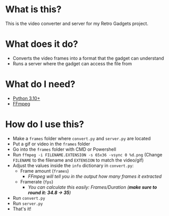 # What is this?
This is the video converter and server for my Retro Gadgets project.

# What does it do?
- Converts the video frames into a format that the gadget can understand
- Runs a server where the gadget can access the file from

# What do I need?
- [Python 3.10+](https://www.python.org/)
- [FFmpeg](https://ffmpeg.org/)
  
# How do I use this?
- Make a `frames` folder where `convert.py` and `server.py` are located
- Put a gif or video in the `frames` folder
- Go into the `frames` folder with CMD or Powershell
- Run `ffmpeg -i FILENAME.EXTENSION -s 65x36 -vsync 0 %d.png` (Change `FILENAME` to the filename and `EXTENSION` to match the video/gif)
- Adjust the values inside the `info` dictionary in `convert.py`:
  - Frame amount (`frames`)
    - *FFmpeg will tell you in the output how many frames it extracted*
  - Framerate (`fps`) 
    - *You can calculate this easily: Frames/Duration (**make sure to round it: 34.8 -> 35**)*
- Run `convert.py`
- Run `server.py`
- That's it!
